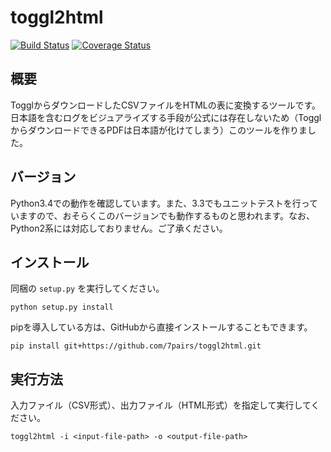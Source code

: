 # toggl2html

[![Build Status](https://travis-ci.org/7pairs/toggl2html.svg?branch=master)](https://travis-ci.org/7pairs/toggl2html)
[![Coverage Status](https://coveralls.io/repos/7pairs/toggl2html/badge.png?branch=master)](https://coveralls.io/r/7pairs/toggl2html?branch=master)

## 概要

TogglからダウンロードしたCSVファイルをHTMLの表に変換するツールです。日本語を含むログをビジュアライズする手段が公式には存在しないため（TogglからダウンロードできるPDFは日本語が化けてしまう）このツールを作りました。

## バージョン

Python3.4での動作を確認しています。また、3.3でもユニットテストを行っていますので、おそらくこのバージョンでも動作するものと思われます。なお、Python2系には対応しておりません。ご了承ください。

## インストール

同梱の `setup.py` を実行してください。

```
python setup.py install
```

pipを導入している方は、GitHubから直接インストールすることもできます。

```
pip install git+https://github.com/7pairs/toggl2html.git
```

## 実行方法

入力ファイル（CSV形式）、出力ファイル（HTML形式）を指定して実行してください。

```
toggl2html -i <input-file-path> -o <output-file-path>
```
